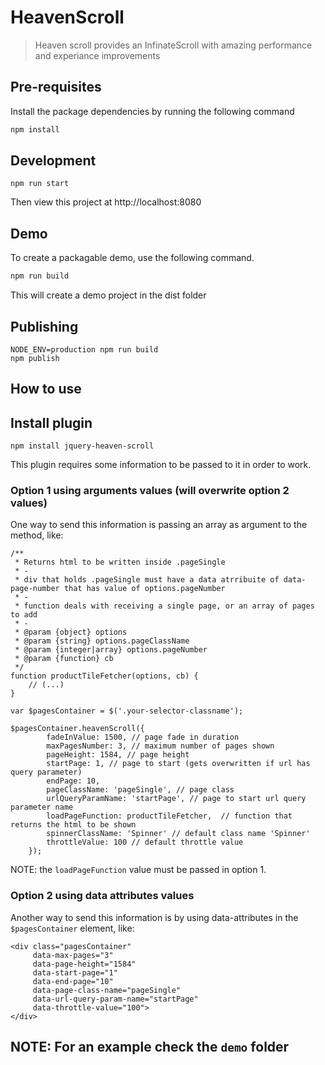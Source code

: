 # HeavenScroll
> Heaven scroll provides an InfinateScroll with amazing performance and experiance improvements

## Pre-requisites
Install the package dependencies by running the following command
```bash
npm install
```

## Development
```
npm run start
```

Then view this project at http://localhost:8080

## Demo
To create a packagable demo, use the following command.
```bash
npm run build
```

This will create a demo project in the dist folder

## Publishing
```
NODE_ENV=production npm run build
npm publish
```

## How to use

## Install plugin

```
npm install jquery-heaven-scroll
```

This plugin requires some information to be passed to it in order to work.

### Option 1 using arguments values (will overwrite option 2 values)

One way to send this information is passing an array as argument to the method, like:

```
/**
 * Returns html to be written inside .pageSingle
 * -
 * div that holds .pageSingle must have a data atrribuite of data-page-number that has value of options.pageNumber
 * - 
 * function deals with receiving a single page, or an array of pages to add 
 * -
 * @param {object} options
 * @param {string} options.pageClassName
 * @param {integer|array} options.pageNumber
 * @param {function} cb
 */
function productTileFetcher(options, cb) {
	// (...)
}

var $pagesContainer = $('.your-selector-classname');

$pagesContainer.heavenScroll({
		fadeInValue: 1500, // page fade in duration
		maxPagesNumber: 3, // maximum number of pages shown
		pageHeight: 1584, // page height
		startPage: 1, // page to start (gets overwritten if url has query parameter)
		endPage: 10,
		pageClassName: 'pageSingle', // page class
		urlQueryParamName: 'startPage', // page to start url query parameter name
		loadPageFunction: productTileFetcher,  // function that returns the html to be shown
		spinnerClassName: 'Spinner' // default class name 'Spinner'
		throttleValue: 100 // default throttle value
    });
```

NOTE: the `loadPageFunction` value must be passed in option 1.

### Option 2 using data attributes values

Another way to send this information is by using data-attributes in the `$pagesContainer` element, like:

```
<div class="pagesContainer"
	 data-max-pages="3"
	 data-page-height="1584"
	 data-start-page="1"
	 data-end-page="10"
	 data-page-class-name="pageSingle"
	 data-url-query-param-name="startPage"
	 data-throttle-value="100">
</div>
```

## NOTE: For an example check the `demo` folder